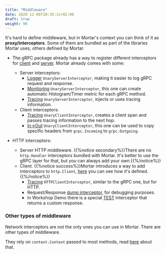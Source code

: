 ```yaml
---
title: "Middleware"
date: 2020-12-06T10:35:11+02:00
draft: true
weight: 90
---
```


It's hard to define middleware, but in Mortar's context you can think of it as **proxy/interceptors**.
Some of them are bundled as part of the libraries Mortar uses, others defined by Mortar.
  
  - The gRPC package already has a way to register different interceptors
    for [client](https://pkg.go.dev/google.golang.org/grpc#UnaryClientInterceptor)
    and [server](https://pkg.go.dev/google.golang.org/grpc#UnaryServerInterceptor).
    Mortar already comes with some:

    - Server interceptors:
      - [Logger](https://github.com/go-masonry/mortar/blob/master/middleware/interceptors/server/logger.go#L23) `UnaryServerInterceptor`, making it easier to log gRPC request and response.
      - [Monitoring](https://github.com/go-masonry/mortar/blob/master/middleware/interceptors/server/monitor.go#L30) `UnaryServerInterceptor`, this one can create automatic Histogram/Timer metric for each gRPC method.
      - [Tracing](https://github.com/go-masonry/mortar/blob/master/middleware/interceptors/trace/server.go#L13) `UnaryServerInterceptor`, injects or uses tracing information.
    - Client interceptors:
      - [Tracing](https://github.com/go-masonry/mortar/blob/master/middleware/interceptors/trace/client.go#L18) `UnaryClientInterceptor`, creates a client span and passes tracing information to the next hop.
      - [In->Out](https://github.com/go-masonry/mortar/blob/master/middleware/interceptors/client/headers.go#L23) `UnaryClientInterceptor`, this one can be used to copy specific headers from `grpc.Incoming` to `grpc.Outgoing`.

  - HTTP interceptors:
    - Server HTTP middleware.
    {{%notice secondary%}}There are no `http.Handler` interceptors bundled with Mortar. It's better to use the gRPC layer for that, but you can always add your own.{{%/notice%}}
    - Client.
    {{%notice success%}}Mortar introduces a way to add interceptors to `http.Client`, [here](https://pkg.go.dev/github.com/go-masonry/mortar/interfaces/http/client#HTTPClientInterceptor) you can see how it's defined.{{%/notice%}}
      - [Tracing](https://github.com/go-masonry/mortar/blob/master/middleware/interceptors/trace/client.go#L44) `HTTPClientInterceptor`, similar to the gRPC one, but for HTTP.
      - Request/Response [dump interceptor](https://pkg.go.dev/github.com/go-masonry/mortar@v0.1.6/middleware/interceptors/client#DumpRESTClientInterceptor), for debugging purposes.
      - In Workshop Demo there is a special [TEST](https://github.com/go-masonry/mortar-demo/blob/master/workshop/app/controllers/workshop_test.go#L164) Interceptor that returns a custom response.

### Other types of middleware

Network interceptors are not the only ones you can use in Mortar.
There are other types of middleware.

They rely on `context.Context` passed to most methods, read [here](/middleware/context) about that.
